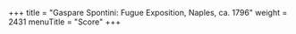 +++
title = "Gaspare Spontini: Fugue Exposition, Naples, ca. 1796"
weight = 2431
menuTitle = "Score"
+++
